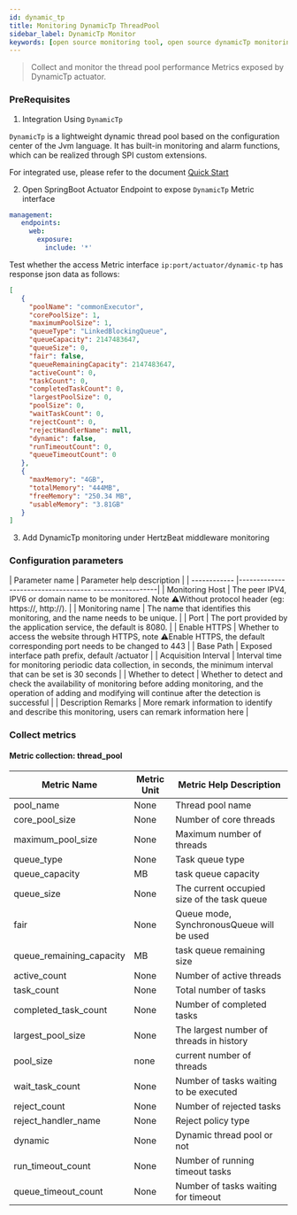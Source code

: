 ```yaml
---
id: dynamic_tp
title: Monitoring DynamicTp ThreadPool      
sidebar_label: DynamicTp Monitor
keywords: [open source monitoring tool, open source dynamicTp monitoring tool, monitoring DynamicTp metrics]
---
```


> Collect and monitor the thread pool performance Metrics exposed by DynamicTp actuator.

### PreRequisites

1. Integration Using `DynamicTp`

`DynamicTp` is a lightweight dynamic thread pool based on the configuration center of the Jvm language. It has built-in monitoring and alarm functions, which can be realized through SPI custom extensions.

For integrated use, please refer to the document [Quick Start](https://dynamictp.cn/guide/use/quick-start.html)

2. Open SpringBoot Actuator Endpoint to expose `DynamicTp` Metric interface

```yaml
management:
   endpoints:
     web:
       exposure:
         include: '*'
```

Test whether the access Metric interface `ip:port/actuator/dynamic-tp` has response json data as follows:

```json
[
   {
     "poolName": "commonExecutor",
     "corePoolSize": 1,
     "maximumPoolSize": 1,
     "queueType": "LinkedBlockingQueue",
     "queueCapacity": 2147483647,
     "queueSize": 0,
     "fair": false,
     "queueRemainingCapacity": 2147483647,
     "activeCount": 0,
     "taskCount": 0,
     "completedTaskCount": 0,
     "largestPoolSize": 0,
     "poolSize": 0,
     "waitTaskCount": 0,
     "rejectCount": 0,
     "rejectHandlerName": null,
     "dynamic": false,
     "runTimeoutCount": 0,
     "queueTimeoutCount": 0
   },
   {
     "maxMemory": "4GB",
     "totalMemory": "444MB",
     "freeMemory": "250.34 MB",
     "usableMemory": "3.81GB"
   }
]
```

3. Add DynamicTp monitoring under HertzBeat middleware monitoring

### Configuration parameters

| Parameter name | Parameter help description |
| ------------ |------------------------------------ ------------------|
| Monitoring Host | The peer IPV4, IPV6 or domain name to be monitored. Note ⚠️Without protocol header (eg: https://, http://). |
| Monitoring name | The name that identifies this monitoring, and the name needs to be unique. |
| Port | The port provided by the application service, the default is 8080. |
| Enable HTTPS | Whether to access the website through HTTPS, note ⚠️Enable HTTPS, the default corresponding port needs to be changed to 443 |
| Base Path | Exposed interface path prefix, default /actuator |
| Acquisition Interval | Interval time for monitoring periodic data collection, in seconds, the minimum interval that can be set is 30 seconds |
| Whether to detect | Whether to detect and check the availability of monitoring before adding monitoring, and the operation of adding and modifying will continue after the detection is successful |
| Description Remarks | More remark information to identify and describe this monitoring, users can remark information here |

### Collect metrics

#### Metric collection: thread_pool

|       Metric Name        | Metric Unit |           Metric Help Description           |
|--------------------------|-------------|---------------------------------------------|
| pool_name                | None        | Thread pool name                            |
| core_pool_size           | None        | Number of core threads                      |
| maximum_pool_size        | None        | Maximum number of threads                   |
| queue_type               | None        | Task queue type                             |
| queue_capacity           | MB          | task queue capacity                         |
| queue_size               | None        | The current occupied size of the task queue |
| fair                     | None        | Queue mode, SynchronousQueue will be used   |
| queue_remaining_capacity | MB          | task queue remaining size                   |
| active_count             | None        | Number of active threads                    |
| task_count               | None        | Total number of tasks                       |
| completed_task_count     | None        | Number of completed tasks                   |
| largest_pool_size        | None        | The largest number of threads in history    |
| pool_size                | none        | current number of threads                   |
| wait_task_count          | None        | Number of tasks waiting to be executed      |
| reject_count             | None        | Number of rejected tasks                    |
| reject_handler_name      | None        | Reject policy type                          |
| dynamic                  | None        | Dynamic thread pool or not                  |
| run_timeout_count        | None        | Number of running timeout tasks             |
| queue_timeout_count      | None        | Number of tasks waiting for timeout         |
